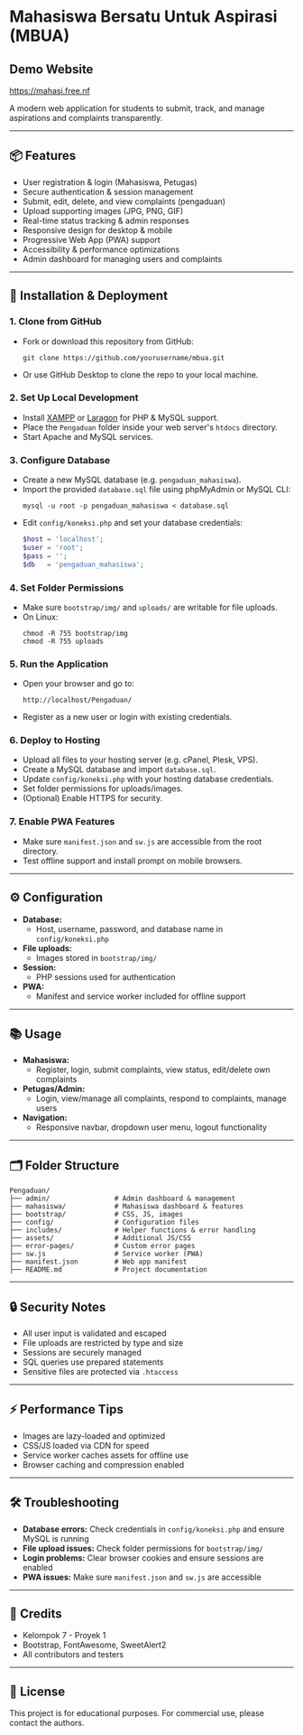 # Mahasiswa Bersatu Untuk Aspirasi (MBUA)

## Demo Website
https://mahasi.free.nf

A modern web application for students to submit, track, and manage aspirations and complaints transparently.

---

## 📦 Features

- User registration & login (Mahasiswa, Petugas)
- Secure authentication & session management
- Submit, edit, delete, and view complaints (pengaduan)
- Upload supporting images (JPG, PNG, GIF)
- Real-time status tracking & admin responses
- Responsive design for desktop & mobile
- Progressive Web App (PWA) support
- Accessibility & performance optimizations
- Admin dashboard for managing users and complaints

---

## 🚀 Installation & Deployment

### 1. Clone from GitHub

- Fork or download this repository from GitHub:
  ```
  git clone https://github.com/yourusername/mbua.git
  ```
- Or use GitHub Desktop to clone the repo to your local machine.

### 2. Set Up Local Development

- Install [XAMPP](https://www.apachefriends.org/) or [Laragon](https://laragon.org/) for PHP & MySQL support.
- Place the `Pengaduan` folder inside your web server's `htdocs` directory.
- Start Apache and MySQL services.

### 3. Configure Database

- Create a new MySQL database (e.g. `pengaduan_mahasiswa`).
- Import the provided `database.sql` file using phpMyAdmin or MySQL CLI:
  ```
  mysql -u root -p pengaduan_mahasiswa < database.sql
  ```
- Edit `config/koneksi.php` and set your database credentials:
  ```php
  $host = 'localhost';
  $user = 'root';
  $pass = '';
  $db   = 'pengaduan_mahasiswa';
  ```

### 4. Set Folder Permissions

- Make sure `bootstrap/img/` and `uploads/` are writable for file uploads.
- On Linux:
  ```
  chmod -R 755 bootstrap/img
  chmod -R 755 uploads
  ```

### 5. Run the Application

- Open your browser and go to:
  ```
  http://localhost/Pengaduan/
  ```
- Register as a new user or login with existing credentials.

### 6. Deploy to Hosting

- Upload all files to your hosting server (e.g. cPanel, Plesk, VPS).
- Create a MySQL database and import `database.sql`.
- Update `config/koneksi.php` with your hosting database credentials.
- Set folder permissions for uploads/images.
- (Optional) Enable HTTPS for security.

### 7. Enable PWA Features

- Make sure `manifest.json` and `sw.js` are accessible from the root directory.
- Test offline support and install prompt on mobile browsers.

---

## ⚙️ Configuration

- **Database:**
  - Host, username, password, and database name in `config/koneksi.php`
- **File uploads:**
  - Images stored in `bootstrap/img/`
- **Session:**
  - PHP sessions used for authentication
- **PWA:**
  - Manifest and service worker included for offline support

---

## 📚 Usage

- **Mahasiswa:**
  - Register, login, submit complaints, view status, edit/delete own complaints
- **Petugas/Admin:**
  - Login, view/manage all complaints, respond to complaints, manage users
- **Navigation:**
  - Responsive navbar, dropdown user menu, logout functionality

---

## 🗂️ Folder Structure

```
Pengaduan/
├── admin/                # Admin dashboard & management
├── mahasiswa/            # Mahasiswa dashboard & features
├── bootstrap/            # CSS, JS, images
├── config/               # Configuration files
├── includes/             # Helper functions & error handling
├── assets/               # Additional JS/CSS
├── error-pages/          # Custom error pages
├── sw.js                 # Service worker (PWA)
├── manifest.json         # Web app manifest
├── README.md             # Project documentation
```

---

## 🔒 Security Notes

- All user input is validated and escaped
- File uploads are restricted by type and size
- Sessions are securely managed
- SQL queries use prepared statements
- Sensitive files are protected via `.htaccess`

---

## ⚡ Performance Tips

- Images are lazy-loaded and optimized
- CSS/JS loaded via CDN for speed
- Service worker caches assets for offline use
- Browser caching and compression enabled

---

## 🛠️ Troubleshooting

- **Database errors:** Check credentials in `config/koneksi.php` and ensure MySQL is running
- **File upload issues:** Check folder permissions for `bootstrap/img/`
- **Login problems:** Clear browser cookies and ensure sessions are enabled
- **PWA issues:** Make sure `manifest.json` and `sw.js` are accessible

---

## 👥 Credits

- Kelompok 7 - Proyek 1
- Bootstrap, FontAwesome, SweetAlert2
- All contributors and testers

---

## 📄 License

This project is for educational purposes. For commercial use, please contact the authors.
